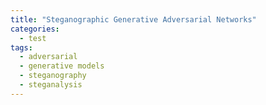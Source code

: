 ```yaml
---
title: "Steganographic Generative Adversarial Networks"
categories:
  - test
tags:
  - adversarial
  - generative models
  - steganography
  - steganalysis
---
```



